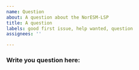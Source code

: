 ```yaml
---
name: Question
about: A question about the NorESM-LSP
title: A question
labels: good first issue, help wanted, question
assignees: ''

---
```


### Write you question here:
